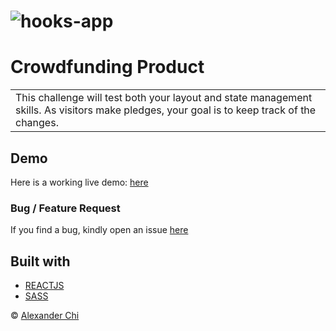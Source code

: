# ![hooks-app](https://raw.githubusercontent.com/alexandercddev/crowdfunding-product/master/src/assets/images/preview.jpg)
# Crowdfunding Product
<table>
<tr>
<td>
    This challenge will test both your layout and state management skills. As visitors make pledges, your goal is to keep track of the changes.
</td>
</tr>
</table>


## Demo
Here is a working live demo: [here](https://alexandercddev.github.io/crowdfunding-product/)

### Bug / Feature Request

If you find a bug, kindly open an issue [here](https://github.com/alexandercddev/crowdfunding-product/issues/new)

## Built with 

- [REACTJS](https://reactjs.org/)
- [SASS](https://sass-lang.com/) 


© [Alexander Chi ](https://alexandercd.dev/)
